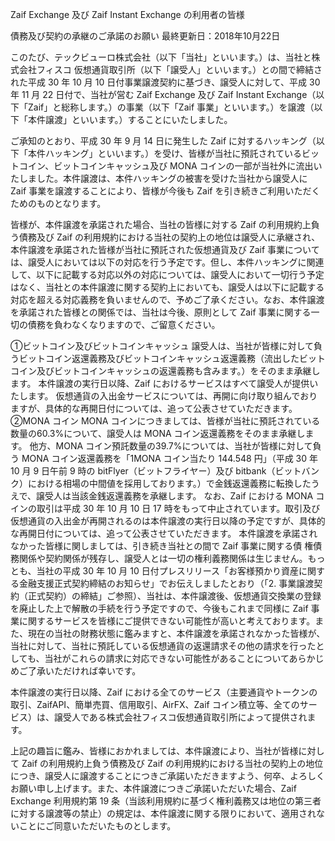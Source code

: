 Zaif Exchange 及び Zaif Instant Exchange の利用者の皆様

債務及び契約の承継のご承諾のお願い
最終更新日：2018年10月22日

このたび、テックビューロ株式会社（以下「当社」といいます。）は、当社と株式会社フィスコ 仮想通貨取引所（以下「譲受人」といいます。）との間で締結された平成 30 年 10 月 10 日付事業譲渡契約に基づき、譲受人に対して、平成 30 年 11 月 22 日付で、当社が営む Zaif Exchange 及び Zaif Instant Exchange（以下「Zaif」と総称します。）の事業（以下「Zaif 事業」といいます。）を譲渡（以下「本件譲渡」といいます。）することにいたしました。

ご承知のとおり、平成 30 年 9 月 14 日に発生した Zaif に対するハッキング（以下「本件ハッキング」といいます。）を受け、皆様が当社に預託されているビットコイン、ビットコインキャッシュ及び MONA コインの一部が当社外に流出いたしました。本件譲渡は、本件ハッキングの被害を受けた当社から譲受人に Zaif 事業を譲渡することにより、皆様が今後も Zaif を引き続きご利用いただくためのものとなります。

皆様が、本件譲渡を承諾された場合、当社の皆様に対する Zaif の利用規約上負う債務及び Zaif の利用規約における当社の契約上の地位は譲受人に承継され、本件譲渡を承諾された皆様が当社に預託された仮想通貨及び Zaif 事業については、譲受人においては以下の対応を行う予定です。但し、本件ハッキングに関連して、以下に記載する対応以外の対応については、譲受人において一切行う予定はなく、当社との本件譲渡に関する契約上においても、譲受人は以下に記載する対応を超える対応義務を負いませんので、予めご了承ください。なお、本件譲渡を承諾された皆様との関係では、当社は今後、原則として Zaif 事業に関する一切の債務を負わなくなりますので、ご留意ください。

①ビットコイン及びビットコインキャッシュ
譲受人は、当社が皆様に対して負うビットコイン返還義務及びビットコインキャッシュ返還義務（流出したビットコイン及びビットコインキャッシュの返還義務も含みます。）をそのまま承継します。
本件譲渡の実行日以降、Zaif におけるサービスはすべて譲受人が提供いたします。
仮想通貨の入出金サービスについては、再開に向け取り組んでおりますが、具体的な再開日付については、追って公表させていただきます。
②MONA コイン
MONA コインにつきましては、皆様が当社に預託されている数量の60.3%について、譲受人は MONA コイン返還義務をそのまま承継します。
他方、MONA コイン預託数量の39.7%については、当社が皆様に対して負う MONA コイン返還義務を「1MONA コイン当たり 144.548 円」（平成 30 年 10 月 9 日午前 9 時の bitFlyer（ビットフライヤー）及び bitbank（ビットバンク）における相場の中間値を採用しております。）で金銭返還義務に転換したうえで、譲受人は当該金銭返還義務を承継します。
なお、Zaif における MONA コインの取引は平成 30 年 10 月 10 日 17 時をもって中止されています。取引及び仮想通貨の入出金が再開されるのは本件譲渡の実行日以降の予定ですが、具体的な再開日付については、追って公表させていただきます。
本件譲渡を承諾されなかった皆様に関しましては、引き続き当社との間で Zaif 事業に関する債 権債務関係や契約関係が残存し、譲受人とは一切の権利義務関係は生じません。もっとも、当社の平成 30 年 10 月 10 日付プレスリリース「お客様預かり資産に関する金融支援正式契約締結のお知らせ」でお伝えしましたとおり（「2. 事業譲渡契約（正式契約）の締結」ご参照）、当社は、本件譲渡後、仮想通貨交換業の登録を廃止した上で解散の手続を行う予定ですので、今後もこれまで同様に Zaif 事業に関するサービスを皆様にご提供できない可能性が高いと考えております。また、現在の当社の財務状態に鑑みますと、本件譲渡を承諾されなかった皆様が、当社に対して、当社に預託している仮想通貨の返還請求その他の請求を行ったとしても、当社がこれらの請求に対応できない可能性があることについてあらかじめご了承いただければ幸いです。

本件譲渡の実行日以降、Zaif における全てのサービス（主要通貨やトークンの取引、ZaifAPI、簡単売買、信用取引、AirFX、Zaif コイン積立等、全てのサービス）は、譲受人である株式会社フィスコ仮想通貨取引所によって提供されます。

上記の趣旨に鑑み、皆様におかれましては、本件譲渡により、当社が皆様に対して Zaif の利用規約上負う債務及び Zaif の利用規約における当社の契約上の地位につき、譲受人に譲渡することにつきご承諾いただきますよう、何卒、よろしくお願い申し上げます。また、本件譲渡につきご承諾いただいた場合、Zaif Exchange 利用規約第 19 条（当該利用規約に基づく権利義務又は地位の第三者に対する譲渡等の禁止）の規定は、本件譲渡に関する限りにおいて、適用されないことにご同意いただいたものとします。
